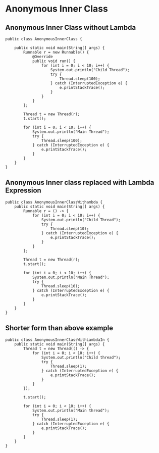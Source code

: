 # Anonymous Inner Class


## Anonymous Inner Class without Lambda

    public class AnonymousInnerClass {

        public static void main(String[] args) {
            Runnable r = new Runnable() {
                @Override
                public void run() {
                    for (int i = 0; i < 10; i++) {
                        System.out.println("Child Thread");
                        try {
                            Thread.sleep(100);
                        } catch (InterruptedException e) {
                            e.printStackTrace();
                        }
                    }
                }
            };

            Thread t = new Thread(r);
            t.start();

            for (int i = 0; i < 10; i++) {
                System.out.println("Main Thread");
                try {
                    Thread.sleep(100);
                } catch (InterruptedException e) {
                    e.printStackTrace();
                }
            }
        }
    }

## Anonymous Inner class replaced with Lambda Expression

    public class AnonymousInnerClassWithambda {
        public static void main(String[] args) {
            Runnable r = () -> {
                for (int i = 0; i < 10; i++) {
                    System.out.println("Child Thread");
                    try {
                        Thread.sleep(10);
                    } catch (InterruptedException e) {
                        e.printStackTrace();
                    }
                }
            };

            Thread t = new Thread(r);
            t.start();

            for (int i = 0; i < 10; i++) {
                System.out.println("Main Thread");
                try {
                    Thread.sleep(10);
                } catch (InterruptedException e) {
                    e.printStackTrace();
                }
            }
        }
    }


## Shorter form than above example

    public class AnonymousInnerClassWithLambdaIn {
        public static void main(String[] args) {
            Thread t = new Thread(() -> {
                for (int i = 0; i < 10; i++) {
                    System.out.println("Child thread");
                    try {
                        Thread.sleep(1);
                    } catch (InterruptedException e) {
                        e.printStackTrace();
                    }
                }
            });

            t.start();

            for (int i = 0; i < 10; i++) {
                System.out.println("Main thread");
                try {
                    Thread.sleep(1);
                } catch (InterruptedException e) {
                    e.printStackTrace();
                }
            }
        }
    }
